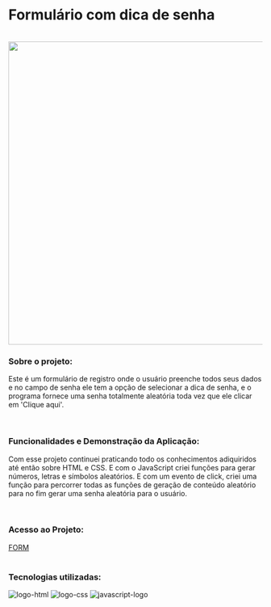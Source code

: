 <h1>Formulário com dica de senha</h1>
<br>
<img width="600px" src="https://github.com/Robx33/Formulario-dica-de-Senha/blob/master/assets/form-dica-senha.png?raw=true">

<h3>Sobre o projeto:</h3>
<p> Este é um formulário de registro onde o usuário preenche todos seus dados e no campo de senha ele tem a opção de selecionar a dica de senha, e o programa 
fornece uma senha totalmente aleatória toda vez que ele clicar em 'Clique aqui'.</p>
<br>
<h3>Funcionalidades e Demonstração da Aplicação:</h3>
<p>Com esse projeto continuei praticando todo os conhecimentos adiquiridos até então sobre HTML e CSS. E com o JavaScript criei funções para gerar números, letras e 
símbolos aleatórios. E com um evento de click, criei uma função para percorrer todas as funções de geração de conteúdo aleatório para no fim gerar uma senha aleatória para o usuário. </p>
<br>
<h3>Acesso ao Projeto:</h3>
<a href="https://robx33.github.io/Formulario-dica-de-Senha/">FORM</a>
<br>
<br>
<h3>Tecnologias utilizadas:</h3>
  <img src="https://img.shields.io/badge/HTML5-E34F26?style=for-the-badge&logo=html5&logoColor=white" alt="logo-html" />
  <img src="https://img.shields.io/badge/CSS3-1572B6?style=for-the-badge&logo=css3&logoColor=white" alt="logo-css" />
  <img src="https://img.shields.io/badge/JavaScript-323330?style=for-the-badge&logo=javascript&logoColor=F7DF1E" alt="javascript-logo" />
